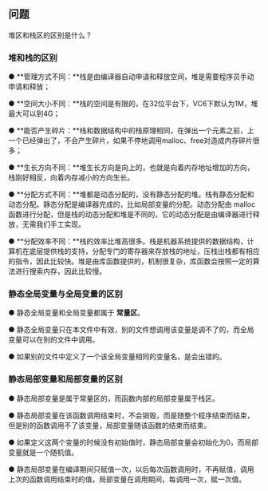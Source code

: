 ## 问题

堆区和栈区的区别是什么？



### 堆和栈的区别

● **管理方式不同：**栈是由编译器自动申请和释放空间，堆是需要程序员手动申请和释放；

● **空间大小不同：**栈的空间是有限的，在32位平台下，VC6下默认为1M，堆最大可以到4G；

● **能否产生碎片：**栈和数据结构中的栈原理相同，在弹出一个元素之前，上一个已经弹出了，不会产生碎片，如果不停地调用malloc、free对造成内存碎片很多；

● **生长方向不同：**堆生长方向是向上的，也就是向着内存地址增加的方向，栈刚好相反，向着内存减小的方向生长。

● **分配方式不同：**堆都是动态分配的，没有静态分配的堆。栈有静态分配和动态分配。静态分配是编译器完成的，比如局部变量的分配。动态分配由 malloc 函数进行分配，但是栈的动态分配和堆是不同的，它的动态分配是由编译器进行释放，无需我们手工实现。

● **分配效率不同：**栈的效率比堆高很多。栈是机器系统提供的数据结构，计算机在底层提供栈的支持，分配专门的寄存器来存放栈的地址，压栈出栈都有相应的指令，因此比较快。堆是由库函数提供的，机制很复杂，库函数会按照一定的算法进行搜索内存，因此比较慢。



### 静态全局变量与全局变量的区别

● 静态全局变量和全局变量都属于 **常量区**。

● 静态全局变量只在本文件中有效，别的文件想调用该变量是调不了的，而全局变量可以在别的文件中调用。

● 如果别的文件中定义了一个该全局变量相同的变量名，是会出错的。



### 静态局部变量和局部变量的区别

● 静态局部变量是属于常量区的，而函数内部的局部变量属于栈区。

● 静态局部变量在该函数调用结束时，不会销毁，而是随整个程序结束而结束，但是别的函数调用不了该变量，局部变量随该函数的结束而结束。

● 如果定义这两个变量的时候没有初始值时，静态局部变量会初始化为0，而局部变量就是一个随机值。

● 静态局部变量在编译期间只赋值一次，以后每次函数调用时，不再赋值，调用上次的函数调用结束时的值。局部变量在调用期间，每调用一次，赋一次值。



